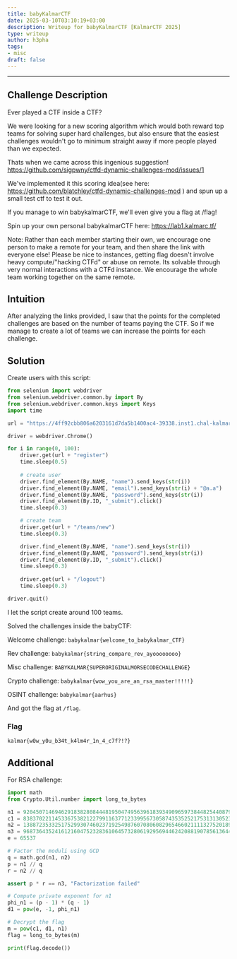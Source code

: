 ```yaml
---
title: babyKalmarCTF
date: 2025-03-10T03:10:19+03:00
description: Writeup for babyKalmarCTF [KalmarCTF 2025]
type: writeup
author: h3pha
tags:
- misc
draft: false
---
```

___

## Challenge Description

Ever played a CTF inside a CTF?

We were looking for a new scoring algorithm which would both reward top teams for solving super hard challenges, but also ensure that the easiest challenges wouldn't go to minimum straight away if more people played than we expected.

Thats when we came across this ingenious suggestion! https://github.com/sigpwny/ctfd-dynamic-challenges-mod/issues/1

We've implemented it this scoring idea(see here: https://github.com/blatchley/ctfd-dynamic-challenges-mod ) and spun up a small test ctf to test it out.

If you manage to win babykalmarCTF, we'll even give you a flag at /flag!

Spin up your own personal babykalmarCTF here: https://lab1.kalmarc.tf/

Note: Rather than each member starting their own, we encourage one person to make a remote for your team, and then share the link with everyone else! Please be nice to instances, getting flag doesn't involve heavy compute/"hacking CTFd" or abuse on remote.
Its solvable through very normal interactions with a CTFd instance. We encourage the whole team working together on the same remote.

## Intuition

After analyzing the links provided, I saw that the points for the completed challenges are based on the number of teams paying the CTF. So if we manage to create a lot of teams we can increase the points for each challenge.

## Solution


Create users with this script:
```python
from selenium import webdriver
from selenium.webdriver.common.by import By
from selenium.webdriver.common.keys import Keys
import time

url = "https://4ff92cbb806a6203161d7da5b1400ac4-39338.inst1.chal-kalmarc.tf/"

driver = webdriver.Chrome()

for i in range(0, 100):
    driver.get(url + "register")
	time.sleep(0.5)
	
	# create user
    driver.find_element(By.NAME, "name").send_keys(str(i))
    driver.find_element(By.NAME, "email").send_keys(str(i) + "@a.a")
    driver.find_element(By.NAME, "password").send_keys(str(i))
    driver.find_element(By.ID, "_submit").click()
    time.sleep(0.3)

	# create team
    driver.get(url + "/teams/new")
    time.sleep(0.3)

    driver.find_element(By.NAME, "name").send_keys(str(i))
    driver.find_element(By.NAME, "password").send_keys(str(i))
    driver.find_element(By.ID, "_submit").click()
	time.sleep(0.3)
    
    driver.get(url + "/logout")
    time.sleep(0.3)

driver.quit()
```

I let the script create around 100 teams.

Solved the challenges inside the babyCTF:

Welcome challenge: `babykalmar{welcome_to_babykalmar_CTF}`

Rev challenge: `babykalmar{string_compare_rev_ayoooooooo}`

Misc challenge: `BABYKALMAR{SUPERORIGINALMORSECODECHALLENGE}`

Crypto challenge: `babykalmar{wow_you_are_an_rsa_master!!!!!}`

OSINT challenge: `babykalmar{aarhus}`

And got the flag at `/flag`.

### Flag

`kalmar{w0w_y0u_b34t_k4lm4r_1n_4_c7f?!?}`

## Additional

For RSA challenge:
```python
import math
from Crypto.Util.number import long_to_bytes

n1 = 92045071469462918382808444819504749563961839349096597384482544087908047186245341810642171828493439415203636331750819922984117530107215197072782880474039650967711411408034481971170502798025943494586125686145145275611434604037182033168196599652119558449773401870500131970644786235514317736653798125756404891127
c1 = 83837022114533675382122799116377123399567305874353525217531313052347013266429457590484976944405567987615711918756165213164809141929523845319047846779529628627662566542055574929528850262048285117600900265045865263948170688845876052722196561247534915037323009007843324908963180407442831108561689170430284682827
n2 = 138872353325175299307460237192549876070806082965466021111327520189900415231224864814489473847190673904249096844311163666118481717154197936898625500598207447786178788728989474031735348581801399821380599701957041743964351118199095341359179067904834006929292304447601473687076874217599854120530320878903822568483
n3 = 96873643524161216047523283610645732806192956944624208819078561364455621631633510067022852244593247313195537163455457833157440906743895116798782534912117642844197952559448815829606193149605373700004399064513744456542191695589096233791113561406431990041145854326610075794048654641871205275800952496149515217589
e = 65537

# Factor the moduli using GCD
q = math.gcd(n1, n2)
p = n1 // q
r = n2 // q

assert p * r == n3, "Factorization failed"

# Compute private exponent for n1
phi_n1 = (p - 1) * (q - 1)
d1 = pow(e, -1, phi_n1)

# Decrypt the flag
m = pow(c1, d1, n1)
flag = long_to_bytes(m)

print(flag.decode())
```

